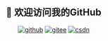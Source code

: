 <h2 align="center">👋 欢迎访问我的GitHub</h2>
<p align="center">
  <a href="https://github.com/"><img src="https://img.shields.io/badge/GitHub-24292e" alt="github"></a>
  <a href="https://gitee.com/"><img src="https://img.shields.io/badge/Gitee-fe7300" alt="gitee"></a>
  <a href="https://blog.csdn.net/chaifang0620"><img src="https://img.shields.io/badge/CSDN-cf000e" alt="csdn"></a>
</p>

<!--
**Tcrushes/Tcrushes** is a ✨ _special_ ✨ repository because its `README.md` (this file) appears on your GitHub profile.

Here are some ideas to get you started:

- 🔭 I’m currently working on ...
- 🌱 I’m currently learning ...
- 👯 I’m looking to collaborate on ...
- 🤔 I’m looking for help with ...
- 💬 Ask me about ...
- 📫 How to reach me: ...
- 😄 Pronouns: ...
- ⚡ Fun fact: ...
-->
